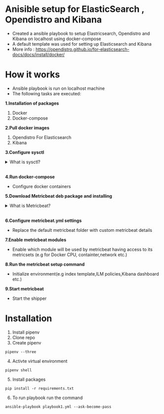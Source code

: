 # Anisible setup for ElasticSearch , Opendistro and Kibana

- Created a ansible playbook to setup Elastricsearch, Opendistro and Kibana on localhost using docker-compose
- A default template was used for setting up Elasticsearch and Kibana 
- More info : https://opendistro.github.io/for-elasticsearch-docs/docs/install/docker/

# How it works
- Ansible playbook is run on localhost machine
- The following tasks are executed:

**1.Installation of packages**
 1. Docker
 2. Docker-compose

**2.Pull docker images** 
1. Opendistro For Elasticsearch
2. Kibana

**3.Configure sysctl**
<details>
<summary>What is sysctl?</summary>
<br>
    - A command used to modified default kernal behaviour. Changes can be on system reboot or at runtime.

    - The changes that will be made are increase virtual memory assigned by default to Elastic

    - More info : https://www.elastic.co/guide/en/elasticsearch/reference/current/vm-max-map-count.html
</details>
<br>

**4.Run docker-compose**
- Configure docker containers

**5.Download Metricbeat deb package and installing**

<details>
<summary>What is Metricbeat?</summary>
<br>

 - A lightweight shipper you can install on yor server to periodically collects metric from the operating system and services on server.

 - Simplify collecting,parsing and visualizing infromation from key data sources (e.g. cloud platforms,containers). Based on Elastic Common Schema(ECS)

 - It then can take metrics and statistic to be used by Elasticsearch or Logstash
</details>
<br>

**6.Configure metricbeat.yml settings**
 - Replace the default metricbeat folder with custom metricbeat details

**7.Enable metricbeat modules**
 - Enable which module will be used by metricbeat having access to its metricsets (e.g for Docker CPU, containter,network etc.)

**8.Run the metricbeat setup command**
  - Initialize environment(e.g index template,ILM policies,Kibana dashboard etc.)

**9.Start metricbeat**
   - Start the shipper

# Installation
1. Install pipenv
2. Clone repo
3. Create pipenv

```
pipenv --three
```

4. Activte virtual environment
```
pipenv shell
```
5. Install packages
```
pip install -r requirements.txt
```
6. To run playbook run the command 
```
ansible-playbook playbook1.yml --ask-become-pass
```